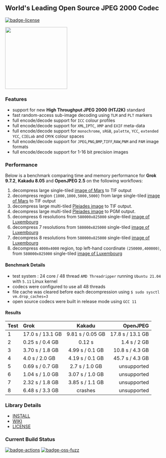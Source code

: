 ## World's Leading Open Source JPEG 2000 Codec

[![badge-license]][link-license]

<span>
 <a href="https://jpeg.org/jpeg2000/index.html" target="_blank">
  <img src="https://jpeg.org/images/jpeg2000-logo.svg" width=200, height=200 />
 </a>
</span>
<p>


### Features

* support for new **High Throughput JPEG 2000 (HTJ2K)** standard
* fast random-access sub-image decoding using `TLM` and `PLT` markers
* full encode/decode support for `ICC` colour profiles
* full encode/decode support for `XML`,`IPTC`, `XMP` and `EXIF` meta-data
* full encode/decode support for `monochrome`, `sRGB`, `palette`, `YCC`, `extended YCC`, `CIELab` and `CMYK` colour spaces
* full encode/decode support for `JPEG`,`PNG`,`BMP`,`TIFF`,`RAW`,`PNM` and `PAM` image formats
* full encode/decode support for 1-16 bit precision images

### Performance

Below is a benchmark comparing time and memory performance for **Grok 9.7.2**, **Kakadu 8.05** and **OpenJPEG 2.5** on the following workflows:

1. decompress large single-tiled [image of Mars](https://hirise.lpl.arizona.edu/PDS/RDR/ESP/ORB_011200_011299/ESP_011277_1825/ESP_011277_1825_RED.JP2) to TIF output
1. decompress region `{1000,1000,5000,5000}` from large single-tiled [image of Mars](https://hirise.lpl.arizona.edu/PDS/RDR/ESP/ORB_011200_011299/ESP_011277_1825/ESP_011277_1825_RED.JP2) to TIF output
1. decompress large multi-tiled [Pleiades image](https://l3harrisgeospatial-webcontent.s3.amazonaws.com/MM_Samples/Pleiades_ORTHO_UTM_BUNDLE.zip) to TIF output.
1. decompress large multi-tiled [Pleiades image](https://l3harrisgeospatial-webcontent.s3.amazonaws.com/MM_Samples/Pleiades_ORTHO_UTM_BUNDLE.zip) to PGM output.
1. decompress 6 resolutions from `580000x825000` single-tiled [image of Luxembourg](https://s3.eu-central-1.amazonaws.com/download.data.public.lu/resources/orthophoto-officelle-du-grand-duche-de-luxembourg-edition-2020/20210602-110516/Luxembourg-2020_ortho10cm_RVB_LUREF.jp2)
1. decompress 7 resolutions from `580000x825000` single-tiled [image of Luxembourg](https://s3.eu-central-1.amazonaws.com/download.data.public.lu/resources/orthophoto-officelle-du-grand-duche-de-luxembourg-edition-2020/20210602-110516/Luxembourg-2020_ortho10cm_RVB_LUREF.jp2)
1. decompress 8 resolutions from `580000x825000` single-tiled [image of Luxembourg](https://s3.eu-central-1.amazonaws.com/download.data.public.lu/resources/orthophoto-officelle-du-grand-duche-de-luxembourg-edition-2020/20210602-110516/Luxembourg-2020_ortho10cm_RVB_LUREF.jp2)
1. decompress `4000x4000` region, top left-hand coordinate `(250000,400000)`, from `580000x825000` single-tiled [image of Luxembourg](https://s3.eu-central-1.amazonaws.com/download.data.public.lu/resources/orthophoto-officelle-du-grand-duche-de-luxembourg-edition-2020/20210602-110516/Luxembourg-2020_ortho10cm_RVB_LUREF.jp2)



#### Benchmark Details

* test system : 24 core / 48 thread `AMD Threadripper`
running `Ubuntu 21.04` with `5.11` Linux kernel
* codecs were configured to use all 48 threads
* file cache was cleared before each decompression using `$ sudo sysctl vm.drop_caches=3`
* open source codecs were built in release mode using `GCC 11`

#### Results

| Test  | Grok               | Kakadu                 | OpenJPEG         |
| :---- | :-----             | :------:             | --------:          |
| 1     | 17.0 s / 13.1 GB   | 9.81 s / 0.05 GB     | 17.8 s / 13.1 GB   |
| 2     | 0.25 s / 0.4 GB    | 0.12 s               | 1.4 s  / 2 GB      |
| 3     | 3.70 s / 1.8 GB    | 4.99 s / 0.1 GB      | 10.8 s / 4.3 GB    |
| 4     | 4.0 s  / 2.0 GB    | 4.19 s / 0.1 GB      | 45.7 s / 4.3 GB    |
| 5     | 0.69 s / 0.7 GB    | 2.7 s / 1.0 GB       | unsupported        |
| 6     | 1.04 s / 1.0 GB    | 3.07 s / 1.0 GB      | unsupported        |
| 7     | 2.32 s / 1.8 GB    | 3.85 s / 1.1 GB      | unsupported        |
| 8     | 6.48 s / 3.3 GB    | crashes              | unsupported        |

### Library Details

* [INSTALL](https://github.com/GrokImageCompression/grok/blob/master/INSTALL.md)
* [WIKI](https://github.com/GrokImageCompression/grok/wiki)
* [LICENSE][link-license]

### Current Build Status
[![badge-actions]][link-actions]
[![badge-oss-fuzz]][link-oss-fuzz]  

[badge-license]: https://img.shields.io/badge/License-AGPL%20v3-blue.svg
[link-license]: https://github.com/GrokImageCompression/grok/blob/master/LICENSE
[badge-actions]: https://github.com/GrokImageCompression/grok/actions/workflows/build.yml/badge.svg?branch=master
[link-actions]: https://github.com/GrokImageCompression/grok/actions
[badge-oss-fuzz]: https://oss-fuzz-build-logs.storage.googleapis.com/badges/grok.svg
[link-oss-fuzz]: https://bugs.chromium.org/p/oss-fuzz/issues/list?sort=-opened&can=1&q=proj:grok
